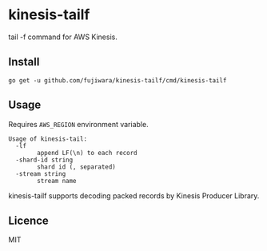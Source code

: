 # kinesis-tailf

tail -f command for AWS Kinesis.

## Install

```
go get -u github.com/fujiwara/kinesis-tailf/cmd/kinesis-tailf
```

## Usage

Requires `AWS_REGION` environment variable.

```
Usage of kinesis-tail:
  -lf
    	append LF(\n) to each record
  -shard-id string
    	shard id (, separated)
  -stream string
    	stream name
```

kinesis-tailf supports decoding packed records by Kinesis Producer Library.

## Licence

MIT

